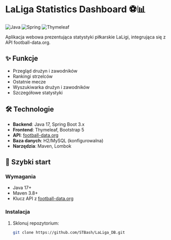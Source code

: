 # LaLiga Statistics Dashboard ⚽📊

![Java](https://img.shields.io/badge/java-%23ED8B00.svg?style=for-the-badge&logo=openjdk&logoColor=white)
![Spring](https://img.shields.io/badge/spring-%236DB33F.svg?style=for-the-badge&logo=spring&logoColor=white)
![Thymeleaf](https://img.shields.io/badge/Thymeleaf-%23005C0F.svg?style=for-the-badge&logo=Thymeleaf&logoColor=white)

Aplikacja webowa prezentująca statystyki piłkarskie LaLigi, integrująca się z API football-data.org.

## ✨ Funkcje
- Przegląd drużyn i zawodników
- Rankingi strzelców
- Ostatnie mecze
- Wyszukiwarka drużyn i zawodników
- Szczegółowe statystyki

## 🛠 Technologie
- **Backend**: Java 17, Spring Boot 3.x
- **Frontend**: Thymeleaf, Bootstrap 5
- **API**: [football-data.org](https://www.football-data.org/)
- **Baza danych**: H2/MySQL (konfigurowalna)
- **Narzędzia**: Maven, Lombok

## 🚀 Szybki start

### Wymagania
- Java 17+
- Maven 3.8+
- Klucz API z [football-data.org](https://www.football-data.org/)

### Instalacja
1. Sklonuj repozytorium:
   ```bash
   git clone https://github.com/STBash/LaLiga_DB.git
